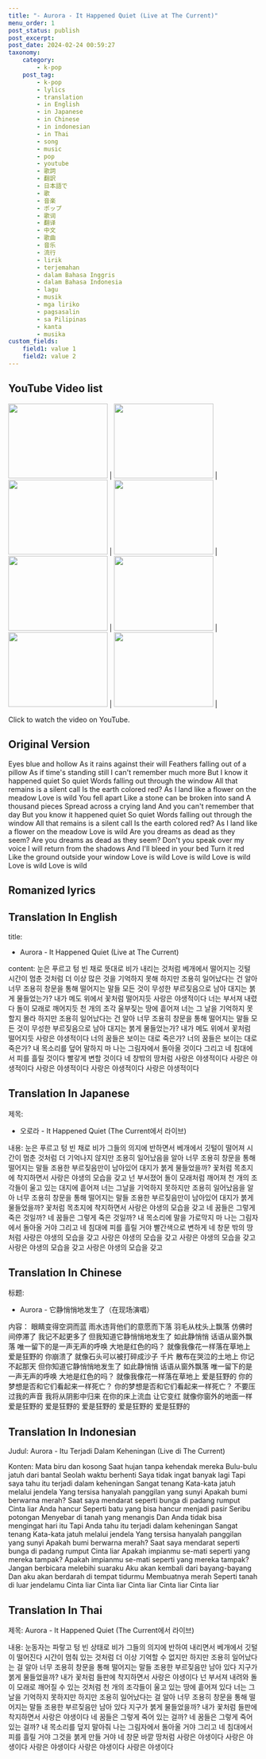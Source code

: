 ```yaml
---
title: "- Aurora - It Happened Quiet (Live at The Current)"
menu_order: 1
post_status: publish
post_excerpt: 
post_date: 2024-02-24 00:59:27
taxonomy:
    category:
        - k-pop
    post_tag:
        - k-pop
        - lylics
        - translation
        - in English
        - in Japanese
        - in Chinese
        - in indonesian
        - in Thai
        - song
        - music
        - pop
        - youtube
        - 歌詞
        - 翻訳
        - 日本語で
        - 歌
        - 音楽
        - ポップ
        - 歌词
        - 翻译
        - 中文
        - 歌曲
        - 音乐
        - 流行
        - lirik
        - terjemahan
        - dalam Bahasa Inggris
        - dalam Bahasa Indonesia
        - lagu
        - musik
        - mga liriko
        - pagsasalin
        - sa Pilipinas
        - kanta
        - musika
custom_fields:
    field1: value 1
    field2: value 2
---
```


## YouTube Video list
 [<img src='http://img.youtube.com/vi/9U-N6LqzdIM/0.jpg' width='200' height='150'>](https://youtu.be/9U-N6LqzdIM) | [<img src='http://img.youtube.com/vi/C6hq5cziIHc/0.jpg' width='200' height='150'>](https://youtu.be/C6hq5cziIHc) | [<img src='http://img.youtube.com/vi/509w7vOcVjE/0.jpg' width='200' height='150'>](https://youtu.be/509w7vOcVjE) | [<img src='http://img.youtube.com/vi/i-sZvsuadCY/0.jpg' width='200' height='150'>](https://youtu.be/i-sZvsuadCY) | [<img src='http://img.youtube.com/vi/M00CXvdyGGE/0.jpg' width='200' height='150'>](https://youtu.be/M00CXvdyGGE) |
 [<img src='http://img.youtube.com/vi/Ti1Iae6AcaU/0.jpg' width='200' height='150'>](https://youtu.be/Ti1Iae6AcaU) | [<img src='http://img.youtube.com/vi/x50W8AZPp_E/0.jpg' width='200' height='150'>](https://youtu.be/x50W8AZPp_E) | [<img src='http://img.youtube.com/vi/iTa3Kx-ZK70/0.jpg' width='200' height='150'>](https://youtu.be/iTa3Kx-ZK70) |

Click to watch the video on YouTube.
## Original Version
Eyes blue and hollow
As it rains against their will
Feathers falling out of a pillow
As if time's standing still
I can't remember much more
But I know it happened quiet
So quiet
Words falling out through the window
All that remains is a silent call
Is the earth colored red?
As I land like a flower on the meadow
Love is wild
You fell apart
Like a stone can be broken into sand
A thousand pieces
Spread across a crying land
And you can't remember that day
But you know it happened quiet
So quiet
Words falling out through the window
All that remains is a silent call
Is the earth colored red?
As I land like a flower on the meadow
Love is wild
Are you dreams as dead as they seem?
Are you dreams as dead as they seem?
Don't you speak over my voice
I will return from the shadows
And I'll bleed in your bed
Turn it red
Like the ground outside your window
Love is wild
Love is wild
Love is wild
Love is wild
Love is wild
## Romanized lyrics

## Translation In English
title:
- Aurora - It Happened Quiet (Live at The Current)

content:
눈은 푸르고 텅 빈 채로
뜻대로 비가 내리는 것처럼
베개에서 떨어지는 깃털
시간이 멈춘 것처럼
더 이상 많은 것을 기억하지 못해
하지만 조용히 일어났다는 건 알아
너무 조용히
창문을 통해 떨어지는 말들
모든 것이 무성한 부르짖음으로 남아
대지는 붉게 물들었는가?
내가 메도 위에서 꽃처럼 떨어지듯
사랑은 야생적이다
너는 부서져 내렸다
돌이 모래로 깨어지듯
천 개의 조각
울부짖는 땅에 흩어져
너는 그 날을 기억하지 못할지 몰라
하지만 조용히 일어났다는 건 알아
너무 조용히
창문을 통해 떨어지는 말들
모든 것이 무성한 부르짖음으로 남아
대지는 붉게 물들었는가?
내가 메도 위에서 꽃처럼 떨어지듯
사랑은 야생적이다
너의 꿈들은 보이는 대로 죽은가?
너의 꿈들은 보이는 대로 죽은가?
내 목소리를 덮어 말하지 마
나는 그림자에서 돌아올 것이다
그리고 네 침대에서 피를 흘릴 것이다
빨갛게 변할 것이다
네 창밖의 땅처럼
사랑은 야생적이다
사랑은 야생적이다
사랑은 야생적이다
사랑은 야생적이다
사랑은 야생적이다
## Translation In Japanese
제목:
- 오로라 - It Happened Quiet (The Current에서 라이브)

내용:
눈은 푸르고 텅 빈 채로
비가 그들의 의지에 반하면서
베개에서 깃털이 떨어져
시간이 멈춘 것처럼
더 기억나지 않지만
조용히 일어났음을 알아
너무 조용히
창문을 통해 떨어지는 말들
조용한 부르짖음만이 남아있어
대지가 붉게 물들었을까?
꽃처럼 목초지에 착지하면서
사랑은 야생의 모습을 갖고
넌 부서졌어
돌이 모래처럼 깨어져
천 개의 조각들이
울고 있는 대지에 흩어져
너는 그날을 기억하지 못하지만
조용히 일어났음을 알아
너무 조용히
창문을 통해 떨어지는 말들
조용한 부르짖음만이 남아있어
대지가 붉게 물들었을까?
꽃처럼 목초지에 착지하면서
사랑은 야생의 모습을 갖고
네 꿈들은 그렇게 죽은 것일까?
네 꿈들은 그렇게 죽은 것일까?
내 목소리에 말을 가로막지 마
나는 그림자에서 돌아올 거야
그리고 네 침대에 피를 흘릴 거야
빨간색으로 변하게
네 창문 밖의 땅처럼
사랑은 야생의 모습을 갖고
사랑은 야생의 모습을 갖고
사랑은 야생의 모습을 갖고
사랑은 야생의 모습을 갖고
사랑은 야생의 모습을 갖고
## Translation In Chinese
标题:
- Aurora - 它静悄悄地发生了（在现场演唱）

内容：
眼睛变得空洞而蓝
雨水违背他们的意愿而下落
羽毛从枕头上飘落
仿佛时间停滞了
我记不起更多了
但我知道它静悄悄地发生了
如此静悄悄
话语从窗外飘落
唯一留下的是一声无声的呼唤
大地是红色的吗？
就像我像花一样落在草地上
爱是狂野的
你崩溃了
就像石头可以被打碎成沙子
千片
散布在哭泣的土地上
你记不起那天
但你知道它静悄悄地发生了
如此静悄悄
话语从窗外飘落
唯一留下的是一声无声的呼唤
大地是红色的吗？
就像我像花一样落在草地上
爱是狂野的
你的梦想是否和它们看起来一样死亡？
你的梦想是否和它们看起来一样死亡？
不要压过我的声音
我将从阴影中归来
在你的床上流血
让它变红
就像你窗外的地面一样
爱是狂野的
爱是狂野的
爱是狂野的
爱是狂野的
爱是狂野的
## Translation In Indonesian
Judul: Aurora - Itu Terjadi Dalam Keheningan (Live di The Current)

Konten:
Mata biru dan kosong
Saat hujan tanpa kehendak mereka
Bulu-bulu jatuh dari bantal
Seolah waktu berhenti
Saya tidak ingat banyak lagi
Tapi saya tahu itu terjadi dalam keheningan
Sangat tenang
Kata-kata jatuh melalui jendela
Yang tersisa hanyalah panggilan yang sunyi
Apakah bumi berwarna merah?
Saat saya mendarat seperti bunga di padang rumput
Cinta liar
Anda hancur
Seperti batu yang bisa hancur menjadi pasir
Seribu potongan
Menyebar di tanah yang menangis
Dan Anda tidak bisa mengingat hari itu
Tapi Anda tahu itu terjadi dalam keheningan
Sangat tenang
Kata-kata jatuh melalui jendela
Yang tersisa hanyalah panggilan yang sunyi
Apakah bumi berwarna merah?
Saat saya mendarat seperti bunga di padang rumput
Cinta liar
Apakah impianmu se-mati seperti yang mereka tampak?
Apakah impianmu se-mati seperti yang mereka tampak?
Jangan berbicara melebihi suaraku
Aku akan kembali dari bayang-bayang
Dan aku akan berdarah di tempat tidurmu
Membuatnya merah
Seperti tanah di luar jendelamu
Cinta liar
Cinta liar
Cinta liar
Cinta liar
Cinta liar
## Translation In Thai
제목: Aurora - It Happened Quiet (The Current에서 라이브)

내용:
눈동자는 파랗고 텅 빈 상태로
비가 그들의 의지에 반하여 내리면서
베개에서 깃털이 떨어진다
시간이 멈춰 있는 것처럼
더 이상 기억할 수 없지만
하지만 조용히 일어났다는 걸 알아
너무 조용히
창문을 통해 떨어지는 말들
조용한 부르짖음만 남아 있다
지구가 붉게 물들었을까?
내가 꽃처럼 들판에 착지하면서
사랑은 야생이다
넌 부서져 내려와
돌이 모래로 깨어질 수 있는 것처럼
천 개의 조각들이
울고 있는 땅에 흩어져 있다
너는 그 날을 기억하지 못하지만
하지만 조용히 일어났다는 걸 알아
너무 조용히
창문을 통해 떨어지는 말들
조용한 부르짖음만 남아 있다
지구가 붉게 물들었을까?
내가 꽃처럼 들판에 착지하면서
사랑은 야생이다
네 꿈들은 그렇게 죽어 있는 걸까?
네 꿈들은 그렇게 죽어 있는 걸까?
내 목소리를 덮지 말아줘
나는 그림자에서 돌아올 거야
그리고 네 침대에서 피를 흘릴 거야
그것을 붉게 만들 거야
네 창문 바깥 땅처럼
사랑은 야생이다
사랑은 야생이다
사랑은 야생이다
사랑은 야생이다
사랑은 야생이다
